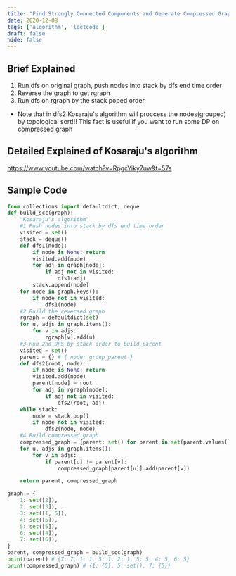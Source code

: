 ```yaml
---
title: "Find Strongly Connected Components and Generate Compressed Graph by Kosaraju's algorithm"
date: 2020-12-08
tags: ['algorithm', 'leetcode']
draft: false
hide: false
---
```


## Brief Explained
1. Run dfs on original graph, push nodes into stack by dfs end time order
2. Reverse the graph to get rgraph
3. Run dfs on rgraph by the stack poped order
* Note that in dfs2 Kosaraju's algorithm will proccess the nodes(grouped) by topological sort!!! This fact is useful if you want to run some DP on compressed graph

## Detailed Explained of Kosaraju's algorithm
https://www.youtube.com/watch?v=RpgcYiky7uw&t=57s

## Sample Code
``` python
from collections import defaultdict, deque
def build_scc(graph):
    "Kosaraju's algorithm"
    #1 Push nodes into stack by dfs end time order
    visited = set()
    stack = deque()
    def dfs1(node):
        if node is None: return
        visited.add(node)
        for adj in graph[node]:
            if adj not in visited:
                dfs1(adj)
        stack.append(node)
    for node in graph.keys():
        if node not in visited:
            dfs1(node)
    #2 Build the reversed graph
    rgraph = defaultdict(set)
    for u, adjs in graph.items():
        for v in adjs:
            rgraph[v].add(u)
    #3 Run 2nd DFS by stack order to build parent
    visited = set()
    parent = {} # { node: group_parent }
    def dfs2(root, node):
        if node is None: return
        visited.add(node)
        parent[node] = root
        for adj in rgraph[node]:
            if adj not in visited:
                dfs2(root, adj)
    while stack:
        node = stack.pop()
        if node not in visited:
            dfs2(node, node)
    #4 Build compressed graph
    compressed_graph = {parent: set() for parent in set(parent.values())}
    for u, adjs in graph.items():
        for v in adjs:
            if parent[u] != parent[v]:
                compressed_graph[parent[u]].add(parent[v])

    return parent, compressed_graph

graph = {
    1: set([2]),
    2: set([3]),
    3: set([1, 5]),
    4: set([5]),
    5: set([6]),
    6: set([4]),
    7: set([6]),
}
parent, compressed_graph = build_scc(graph)
print(parent) # {7: 7, 1: 1, 3: 1, 2: 1, 5: 5, 4: 5, 6: 5}
print(compressed_graph) # {1: {5}, 5: set(), 7: {5}}
```
